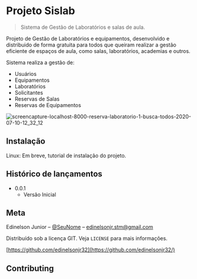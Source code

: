 # Projeto Sislab
> Sistema de Gestão de Laboratórios e salas de aula.


Projeto de Gestão de Laboratórios e equipamentos, desenvolvido e distribuido de forma gratuita para todos que queiram realizar a gestão eficiente de espaços de aula, como salas, laboratórios, academias e outros.

Sistema realiza a gestão de:
* Usuários
* Equipamentos
* Laboratórios
* Solicitantes
* Reservas de Salas 
* Reservas de Equipamentos

![screencapture-localhost-8000-reserva-laboratorio-1-busca-todos-2020-07-10-12_32_12](https://user-images.githubusercontent.com/20133000/87186897-a8d1ff00-c2c2-11ea-8499-a692ff738a01.png)



## Instalação

Linux:
Em breve, tutorial de instalação do projeto.



## Histórico de lançamentos

* 0.0.1
    * Versão Inicial

## Meta

Edinelson Junior – [@SeuNome](https://twitter.com/...) – edinelsonjr.stm@gmail.com

Distribuído sob a licença GIT. Veja `LICENSE` para mais informações.

[https://github.com/edinelsonjr32](https://github.com/edinelsonjr32/)

## Contributing


[npm-image]: https://img.shields.io/npm/v/datadog-metrics.svg?style=flat-square
[npm-url]: https://npmjs.org/package/datadog-metrics
[npm-downloads]: https://img.shields.io/npm/dm/datadog-metrics.svg?style=flat-square
[travis-image]: https://img.shields.io/travis/dbader/node-datadog-metrics/master.svg?style=flat-square
[travis-url]: https://travis-ci.org/dbader/node-datadog-metrics
[wiki]: https://github.com/seunome/seuprojeto/wiki
